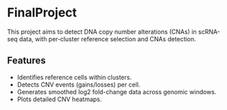 # FinalProject
This project aims to detect DNA copy number alterations (CNAs) in scRNA-seq data, with per‑cluster reference selection and CNAs detection.
## Features
-   Identifies reference cells within clusters.
-   Detects CNV events (gains/losses) per cell.
-   Generates smoothed log2 fold-change data across genomic windows.
-   Plots detailed CNV heatmaps.
